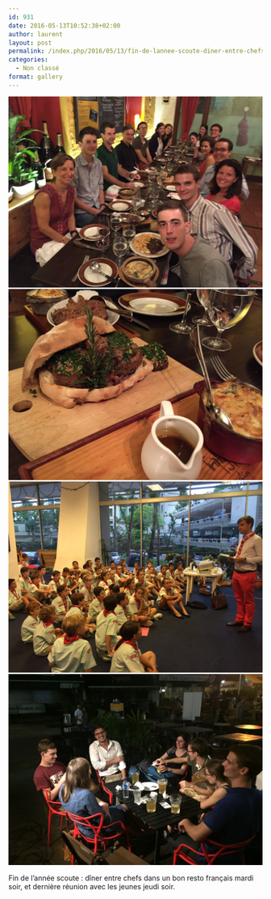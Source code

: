 ```yaml
---
id: 931
date: 2016-05-13T10:52:38+02:00
author: laurent
layout: post
permalink: /index.php/2016/05/13/fin-de-lannee-scoute-diner-entre-chefs-dans-un/
categories:
  - Non classé
format: gallery
---
```

<img src="/images/2016/05/tumblr_o743jqGsfj1uuvt0bo2_1280.jpg" />
<img src="/images/2016/05/tumblr_o743jqGsfj1uuvt0bo1_1280.jpg" />
<img src="/images/2016/05/tumblr_o743jqGsfj1uuvt0bo3_1280.jpg" />
<img src="/images/2016/05/tumblr_o743jqGsfj1uuvt0bo4_1280.jpg" />

Fin de l’année scoute : dîner entre chefs dans un bon resto français mardi soir, et dernière réunion avec les jeunes jeudi soir.